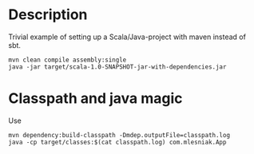 # Description

Trivial example of setting up a Scala/Java-project with maven instead of sbt.

    mvn clean compile assembly:single
    java -jar target/scala-1.0-SNAPSHOT-jar-with-dependencies.jar


# Classpath and java magic

Use

    mvn dependency:build-classpath -Dmdep.outputFile=classpath.log
    java -cp target/classes:$(cat classpath.log) com.mlesniak.App